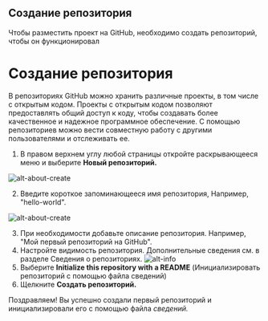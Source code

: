 ## Создание репозитория

Чтобы разместить проект на GitHub, необходимо создать репозиторий, чтобы он функционировал

# Создание репозитория

В репозиториях GitHub можно хранить различные проекты, в том числе с открытым кодом. Проекты с открытым кодом позволяют предоставлять общий доступ к коду, чтобы создавать более качественное и надежное программное обеспечение. С помощью репозиториев можно вести совместную работу с другими пользователями и отслеживать ее.

1. В правом верхнем углу любой страницы откройте раскрывающееся меню  и выберите **Новый репозиторий.**

![alt-about-create](https://docs.github.com/assets/cb-31554/mw-1440/images/help/repository/repo-create.webp)

2. Введите короткое запоминающееся имя репозитория, Например, "hello-world".

![alt-about-create](https://docs.github.com/assets/cb-61138/mw-1440/images/help/repository/create-repository-name.webp)

3. При необходимости добавьте описание репозитория. Например, "Мой первый репозиторий на GitHub".
4. Настройте видимость репозитория. Дополнительные сведения см. в разделе Сведения о репозиториях.
![alt-info](https://docs.github.com/assets/cb-20877/mw-1440/images/help/repository/create-repository-public-private.webp)
5. Выберите **Initialize this repository with a README** (Инициализировать репозиторий с помощью файла сведений)
6. Щелкните **Создать репозиторий.**

Поздравляем! Вы успешно создали первый репозиторий и инициализировали его с помощью файла _сведений._